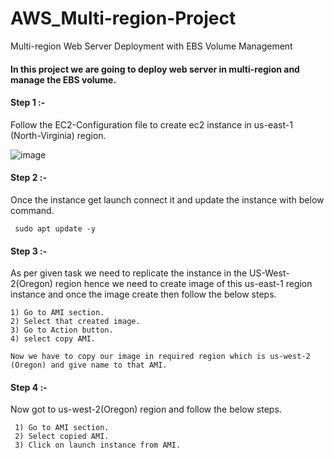 # AWS_Multi-region-Project
Multi-region Web Server Deployment with EBS Volume Management

#### In this project we are going to deploy web server in multi-region and manage the EBS volume.

#### Step 1 :-

Follow the EC2-Configuration file to create ec2 instance in us-east-1 (North-Virginia) region.

![image](https://github.com/Kunal-Pere/AWS_Multi-region-Project/assets/157100045/5e0352fe-d3a3-468d-a01d-a30c5990ea53)

#### Step 2 :-

Once the instance get launch connect it and update the instance with below command.

     sudo apt update -y
#### Step 3 :-

As per given task we need to replicate the instance in the US-West-2(Oregon) region hence we need to create image of this us-east-1 region instance and once the image create then follow the below steps.

    1) Go to AMI section.
    2) Select that created image.
    3) Go to Action button.
    4) select copy AMI.

    Now we have to copy our image in required region which is us-west-2 (Oregon) and give name to that AMI.

#### Step 4 :- 

Now got to us-west-2(Oregon) region and follow the below steps.

     1) Go to AMI section.
     2) Select copied AMI.
     3) Click on launch instance from AMI.


     

